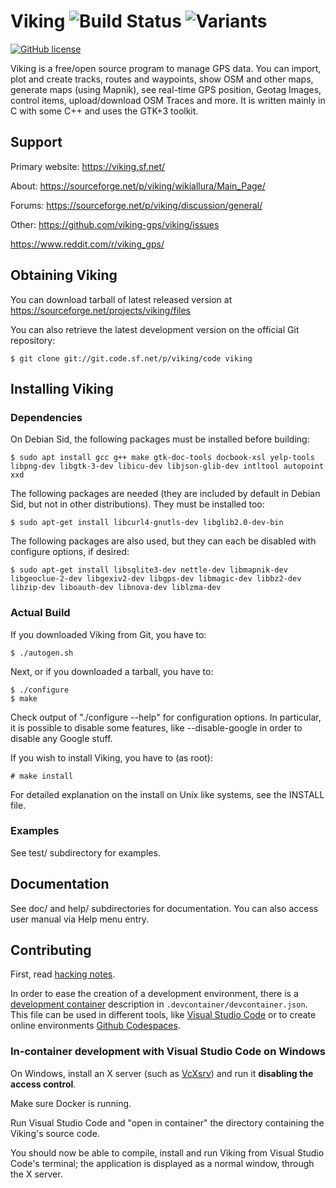 # Viking ![Build Status](https://github.com/viking-gps/viking/actions/workflows/build.yml/badge.svg) ![Variants](https://github.com/viking-gps/viking/actions/workflows/build-variants.yml/badge.svg)
[![GitHub license](https://img.shields.io/github/license/viking-gps/viking)](https://github.com/viking-gps/viking/master/COPYING)

Viking is a free/open source program to manage GPS data. You can
import, plot and create tracks, routes and waypoints, show OSM
and other maps, generate maps (using Mapnik),
see real-time GPS position, Geotag Images,
control items, upload/download OSM Traces and more.
It is written mainly in C with some C++ and uses the GTK+3 toolkit.

## Support

Primary website:
https://viking.sf.net/

About:
https://sourceforge.net/p/viking/wikiallura/Main_Page/

Forums:
https://sourceforge.net/p/viking/discussion/general/

Other:
https://github.com/viking-gps/viking/issues

https://www.reddit.com/r/viking_gps/

## Obtaining Viking

You can download tarball of latest released version at
https://sourceforge.net/projects/viking/files

You can also retrieve the latest development version on the official
Git repository:

	$ git clone git://git.code.sf.net/p/viking/code viking

## Installing Viking

### Dependencies

On Debian Sid, the following packages must be installed before building:

	$ sudo apt install gcc g++ make gtk-doc-tools docbook-xsl yelp-tools libpng-dev libgtk-3-dev libicu-dev libjson-glib-dev intltool autopoint xxd

The following packages are needed (they are included by default in Debian Sid, but not in other distributions). They must be installed too:

	$ sudo apt-get install libcurl4-gnutls-dev libglib2.0-dev-bin

The following packages are also used, but they can each be disabled with configure options, if desired:

	$ sudo apt-get install libsqlite3-dev nettle-dev libmapnik-dev libgeoclue-2-dev libgexiv2-dev libgps-dev libmagic-dev libbz2-dev libzip-dev liboauth-dev libnova-dev liblzma-dev

### Actual Build

If you downloaded Viking from Git, you have to:

	$ ./autogen.sh

Next, or if you downloaded a tarball, you have to:

	$ ./configure
	$ make

Check output of "./configure --help" for configuration options.  In
particular, it is possible to disable some features, like
--disable-google in order to disable any Google stuff.

If you wish to install Viking, you have to (as root):

	# make install

For detailed explanation on the install on Unix like systems,
see the INSTALL file.

### Examples

See test/ subdirectory for examples.

## Documentation

See doc/ and help/ subdirectories for documentation.
You can also access user manual via Help menu entry.

## Contributing

First, read [hacking notes](HACKING).

In order to ease the creation of a development environment, there is a [development container]() description in `.devcontainer/devcontainer.json`.
This file can be used in different tools, like [Visual Studio Code](https://code.visualstudio.com/docs/devcontainers/tutorial) or to create online environments [Github Codespaces](https://docs.github.com/en/codespaces/setting-up-your-project-for-codespaces/adding-a-dev-container-configuration/introduction-to-dev-containers).

### In-container development with Visual Studio Code on Windows

On Windows, install an X server (such as [VcXsrv](https://vcxsrv.sourceforge.net)) and run it **disabling the access control**.

Make sure Docker is running.

Run Visual Studio Code and "open in container" the directory containing the Viking's source code.

You should now be able to compile, install and run Viking from Visual Studio Code's terminal; the application is displayed as a normal window, through the X server.
